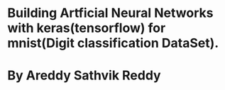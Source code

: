 # Building Artficial Neural Networks with keras(tensorflow) for  mnist(Digit classification DataSet).

# By Areddy Sathvik Reddy
